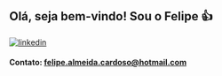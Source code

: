 ## Olá, seja bem-vindo! Sou o Felipe 👍

[![linkedin](https://img.shields.io/badge/LinkedIn-0077B5?style=for-the-badge&logo=linkedin&logoColor=white)](https://www.linkedin.com/in/felipe-cardoso-678348261/)

#### Contato: felipe.almeida.cardoso@hotmail.com
